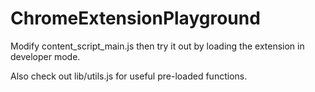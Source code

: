 # ChromeExtensionPlayground

Modify content_script_main.js then try it out by loading the extension in developer mode.

Also check out lib/utils.js for useful pre-loaded functions.